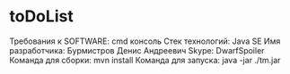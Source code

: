 # toDoList

Требования к SOFTWARE: cmd консоль
Стек технологий: Java SE
Имя разработчика: Бурмистров Денис Андреевич Skype: DwarfSpoiler
Команда для сборки: mvn install
Команда для запуска: java -jar ./tm.jar
